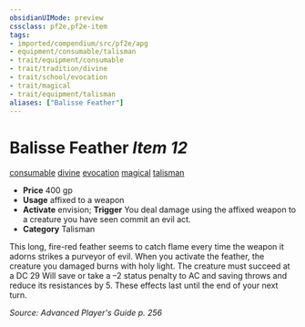 ```yaml
---
obsidianUIMode: preview
cssclass: pf2e,pf2e-item
tags:
- imported/compendium/src/pf2e/apg
- equipment/consumable/talisman
- trait/equipment/consumable
- trait/tradition/divine
- trait/school/evocation
- trait/magical
- trait/equipment/talisman
aliases: ["Balisse Feather"]
---
```

# Balisse Feather *Item 12*  
[consumable](consumable.md)  [divine](divine.md)  [evocation](evocation.md)  [magical](magical.md)  [talisman](talisman.md)  

- **Price** 400 gp
- **Usage** affixed to a weapon
- **Activate** envision; **Trigger** You deal damage using the affixed weapon to a creature you have seen commit an evil act.
- **Category** Talisman

This long, fire-red feather seems to catch flame every time the weapon it adorns strikes a purveyor of evil. When you activate the feather, the creature you damaged burns with holy light. The creature must succeed at a DC 29 Will save or take a –2 status penalty to AC and saving throws and reduce its resistances by 5. These effects last until the end of your next turn.

*Source: Advanced Player's Guide p. 256*